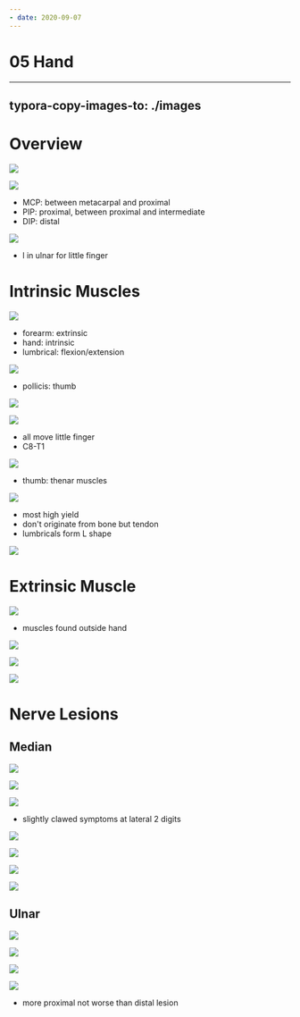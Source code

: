 ```yaml
---
- date: 2020-09-07
---
```


# 05 Hand
---

## typora-copy-images-to: ./images

# Overview

![](https://photos.thisispiggy.com/file/wikiFiles/975F7A0C-A235-4E59-B2C9-1A3CC0C090A1.jpg)

![](https://photos.thisispiggy.com/file/wikiFiles/2EAA2C12-43EC-440A-8187-932BDE2E1F98.jpg)

- MCP: between metacarpal and proximal
- PIP: proximal, between proximal and intermediate
- DIP: distal

![](https://photos.thisispiggy.com/file/wikiFiles/1327D0A8-6EDE-4056-9DA2-4AFFDE5A0C3C.jpg)

- l in ulnar for little finger

# Intrinsic Muscles

![](https://photos.thisispiggy.com/file/wikiFiles/7DFB4B3F-B147-43FF-8247-10717DC29727.jpg)

- forearm: extrinsic
- hand: intrinsic
- lumbrical: flexion/extension

![](https://photos.thisispiggy.com/file/wikiFiles/7F88041A-F339-4EE7-88A5-460E4E0D1834.jpg)

- pollicis: thumb

![](https://photos.thisispiggy.com/file/wikiFiles/B1C5085B-F41D-44BA-86A0-9804182A0622.jpg)

![](https://photos.thisispiggy.com/file/wikiFiles/B9A0D433-F323-4AC6-9141-8C4D58F53B46.jpg)

- all move little finger
- C8-T1

![](https://photos.thisispiggy.com/file/wikiFiles/DD50C47C-2725-446C-878F-1901355A46FC.jpg)

- thumb: thenar muscles

![](https://photos.thisispiggy.com/file/wikiFiles/BC62510E-56C9-4BDB-AFD6-D7A0FD208DF4.jpg)

- most high yield
- don't originate from bone but tendon
- lumbricals form L shape

![](https://photos.thisispiggy.com/file/wikiFiles/FB0EAD3B-742A-48F5-BA2D-AD3FA7DCD0AB.jpg)

# Extrinsic Muscle

![](https://photos.thisispiggy.com/file/wikiFiles/C231841F-53C7-4D32-AEDF-0181DBCD7A47.jpg)

- muscles found outside hand

![](https://photos.thisispiggy.com/file/wikiFiles/631ECA8E-F851-406E-BFE2-E32BD46FD51A.jpg)

![](https://photos.thisispiggy.com/file/wikiFiles/131B31CC-848D-4F25-A191-FFE274849FCF.jpg)

![](https://photos.thisispiggy.com/file/wikiFiles/8068D865-84C0-4513-95BB-E80479183CEF.jpg)

# Nerve Lesions

## Median

![](https://photos.thisispiggy.com/file/wikiFiles/2C9B6F4E-4E97-4910-A3D7-ADD9C5C61070.jpg)

![](https://photos.thisispiggy.com/file/wikiFiles/0E13D049-9AF3-4395-A481-87E4B44DFAC0.jpg)

![](https://photos.thisispiggy.com/file/wikiFiles/D0BAEA4F-8C1C-443B-BCAE-CBCB5DF24F42.jpg)

- slightly clawed symptoms at lateral 2 digits

![](https://photos.thisispiggy.com/file/wikiFiles/08249D16-693D-4D8E-8D36-3E83009E9B49.jpg)

![](https://photos.thisispiggy.com/file/wikiFiles/2EB52E11-162E-4EA8-906A-E6E61EA33B9E.jpg)

![](https://photos.thisispiggy.com/file/wikiFiles/0E79A187-6EA8-4683-B861-BD5CD183247A.jpg)

![](https://photos.thisispiggy.com/file/wikiFiles/A0F55DDF-5BCF-4DA1-887E-62472434F458.jpg)

## Ulnar

![](https://photos.thisispiggy.com/file/wikiFiles/EBCCEF62-04DD-43B8-B95A-69347D379C4B.jpg)

![](https://photos.thisispiggy.com/file/wikiFiles/28B1767D-517D-408E-AF59-F3E9B0B6A7DC.jpg)

![](https://photos.thisispiggy.com/file/wikiFiles/E1AB0A27-6FB7-4D03-8C75-718702AC02EC.jpg)

![](https://photos.thisispiggy.com/file/wikiFiles/F939B7BE-C43A-4DB1-BF64-5D9A28EC634C.jpg)

- more proximal not worse than distal lesion
